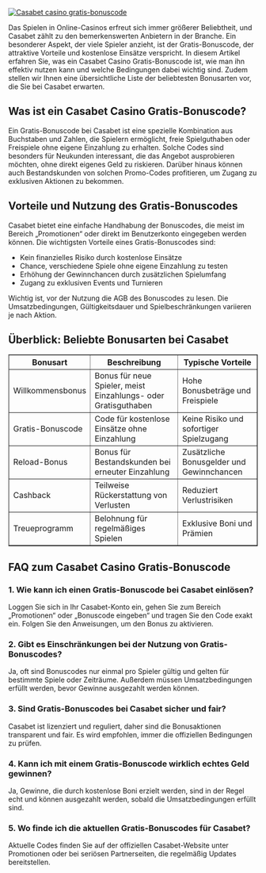 [![Casabet casino gratis-bonuscode](https://123-caf.pages.dev/gitsignup.png)](https://vrmoo.ru/Bt82HjjY)

<div>   <p>Das Spielen in Online-Casinos erfreut sich immer größerer Beliebtheit, und Casabet zählt zu den bemerkenswerten Anbietern in der Branche. Ein besonderer Aspekt, der viele Spieler anzieht, ist der Gratis-Bonuscode, der attraktive Vorteile und kostenlose Einsätze verspricht. In diesem Artikel erfahren Sie, was ein Casabet Casino Gratis-Bonuscode ist, wie man ihn effektiv nutzen kann und welche Bedingungen dabei wichtig sind. Zudem stellen wir Ihnen eine übersichtliche Liste der beliebtesten Bonusarten vor, die Sie bei Casabet erwarten.</p>    <h2>Was ist ein Casabet Casino Gratis-Bonuscode?</h2>   <p>Ein Gratis-Bonuscode bei Casabet ist eine spezielle Kombination aus Buchstaben und Zahlen, die Spielern ermöglicht, freie Spielguthaben oder Freispiele ohne eigene Einzahlung zu erhalten. Solche Codes sind besonders für Neukunden interessant, die das Angebot ausprobieren möchten, ohne direkt eigenes Geld zu riskieren. Darüber hinaus können auch Bestandskunden von solchen Promo-Codes profitieren, um Zugang zu exklusiven Aktionen zu bekommen.</p>    <h2>Vorteile und Nutzung des Gratis-Bonuscodes</h2>   <p>Casabet bietet eine einfache Handhabung der Bonuscodes, die meist im Bereich „Promotionen“ oder direkt im Benutzerkonto eingegeben werden können. Die wichtigsten Vorteile eines Gratis-Bonuscodes sind:</p>   <ul>     <li>Kein finanzielles Risiko durch kostenlose Einsätze</li>     <li>Chance, verschiedene Spiele ohne eigene Einzahlung zu testen</li>     <li>Erhöhung der Gewinnchancen durch zusätzlichen Spielumfang</li>     <li>Zugang zu exklusiven Events und Turnieren</li>   </ul>   <p>Wichtig ist, vor der Nutzung die AGB des Bonuscodes zu lesen. Die Umsatzbedingungen, Gültigkeitsdauer und Spielbeschränkungen variieren je nach Aktion.</p>    <h2>Überblick: Beliebte Bonusarten bei Casabet</h2>   <table border="1" cellpadding="8" cellspacing="0">     <thead>       <tr>         <th>Bonusart</th>         <th>Beschreibung</th>         <th>Typische Vorteile</th>       </tr>     </thead>     <tbody>       <tr>         <td>Willkommensbonus</td>         <td>Bonus für neue Spieler, meist Einzahlungs- oder Gratisguthaben</td>         <td>Hohe Bonusbeträge und Freispiele</td>       </tr>       <tr>         <td>Gratis-Bonuscode</td>         <td>Code für kostenlose Einsätze ohne Einzahlung</td>         <td>Keine Risiko und sofortiger Spielzugang</td>       </tr>       <tr>         <td>Reload-Bonus</td>         <td>Bonus für Bestandskunden bei erneuter Einzahlung</td>         <td>Zusätzliche Bonusgelder und Gewinnchancen</td>       </tr>       <tr>         <td>Cashback</td>         <td>Teilweise Rückerstattung von Verlusten</td>         <td>Reduziert Verlustrisiken</td>       </tr>       <tr>         <td>Treueprogramm</td>         <td>Belohnung für regelmäßiges Spielen</td>         <td>Exklusive Boni und Prämien</td>       </tr>     </tbody>   </table>    <h2>FAQ zum Casabet Casino Gratis-Bonuscode</h2>   <h3>1. Wie kann ich einen Gratis-Bonuscode bei Casabet einlösen?</h3>   <p>Loggen Sie sich in Ihr Casabet-Konto ein, gehen Sie zum Bereich „Promotionen“ oder „Bonuscode eingeben“ und tragen Sie den Code exakt ein. Folgen Sie den Anweisungen, um den Bonus zu aktivieren.</p>    <h3>2. Gibt es Einschränkungen bei der Nutzung von Gratis-Bonuscodes?</h3>   <p>Ja, oft sind Bonuscodes nur einmal pro Spieler gültig und gelten für bestimmte Spiele oder Zeiträume. Außerdem müssen Umsatzbedingungen erfüllt werden, bevor Gewinne ausgezahlt werden können.</p>    <h3>3. Sind Gratis-Bonuscodes bei Casabet sicher und fair?</h3>   <p>Casabet ist lizenziert und reguliert, daher sind die Bonusaktionen transparent und fair. Es wird empfohlen, immer die offiziellen Bedingungen zu prüfen.</p>    <h3>4. Kann ich mit einem Gratis-Bonuscode wirklich echtes Geld gewinnen?</h3>   <p>Ja, Gewinne, die durch kostenlose Boni erzielt werden, sind in der Regel echt und können ausgezahlt werden, sobald die Umsatzbedingungen erfüllt sind.</p>    <h3>5. Wo finde ich die aktuellen Gratis-Bonuscodes für Casabet?</h3>   <p>Aktuelle Codes finden Sie auf der offiziellen Casabet-Website unter Promotionen oder bei seriösen Partnerseiten, die regelmäßig Updates bereitstellen.</p> </div>